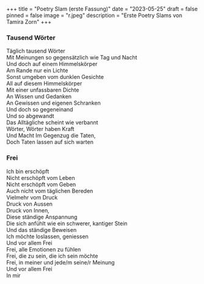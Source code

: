 +++
title = "Poetry Slam (erste Fassung)"
date = "2023-05-25"
draft = false
pinned = false
image = "r.jpeg"
description = "Erste Poetry Slams von Tamira Zorn"
+++
### Tausend Wörter

<!--StartFragment-->

Täglich tausend Wörter\
Mit Meinungen so gegensätzlich wie Tag und Nacht \
Und doch auf einem Himmelskörper \
Am Rande nur ein Lichte \
Sonst umgeben vom dunklen Gesichte \
All auf diesem Himmelskörper \
Mit einer unfassbaren Dichte \
An Wissen und Gedanken\
An Gewissen und eigenen Schranken \
Und doch so gegeneinand \
Und so abgewandt \
Das Alltägliche scheint wie verbannt \
Wörter, Wörter haben Kraft \
Und Macht Im Gegenzug die Taten, \
Doch Taten lassen auf sich warten

<!--EndFragment-->

### Frei

<!--StartFragment-->

Ich bin erschöpft \
Nicht erschöpft vom Leben \
Nicht erschöpft vom Geben\
Auch nicht vom täglichen Bereden \
Vielmehr vom Druck\
Druck von Aussen \
Druck von Innen, \
Diese ständige Anspannung \
Die sich anfühlt wie ein schwerer, kantiger Stein\
 Und das ständige Beweisen \
Ich möchte loslassen, geniessen \
Und vor allem Frei \
Frei, alle Emotionen zu fühlen \
Frei, die zu sein, die ich sein möchte \
Frei, in meiner und jede/m seine/r Meinung \
Und vor allem Frei\
In mir

<!--EndFragment-->